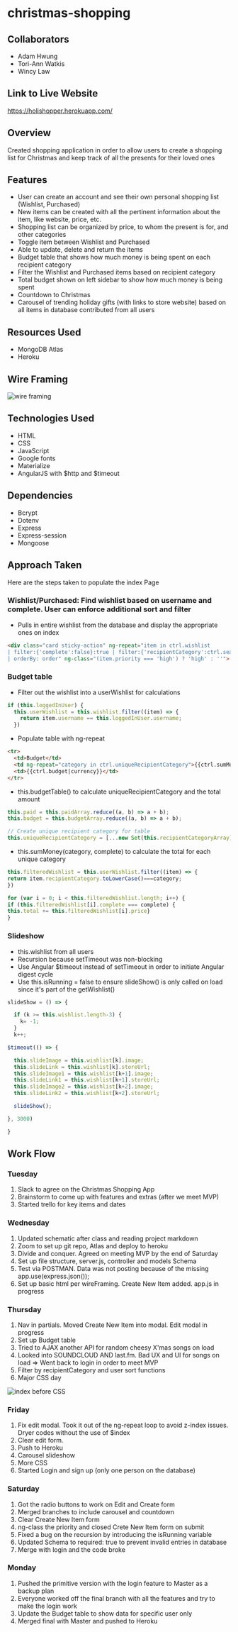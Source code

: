 # christmas-shopping

## Collaborators

- Adam Hwung
- Tori-Ann Watkis
- Wincy Law

## Link to Live Website

https://holishopper.herokuapp.com/

## Overview

Created shopping application in order to allow users to create a shopping list for Christmas and keep track of all the presents for their loved ones

## Features

- User can create an account and see their own personal shopping list (Wishlist, Purchased)
- New items can be created with all the pertinent information about the item, like website, price, etc.
- Shopping list can be organized by price, to whom the present is for, and other categories
- Toggle item between Wishlist and Purchased
- Able to update, delete and return the items
- Budget table that shows how much money is being spent on each recipient category
- Filter the Wishlist and Purchased items based on recipient category
- Total budget shown on left sidebar to show how much money is being spent
- Countdown to Christmas
- Carousel of trending holiday gifts (with links to store website) based on all items in database contributed from all users

## Resources Used

- MongoDB Atlas
- Heroku

## Wire Framing
![wire framing](public/img/wireFraming.jpg)

## Technologies Used

- HTML
- CSS
- JavaScript
- Google fonts
- Materialize
- AngularJS with $http and $timeout

## Dependencies

- Bcrypt
- Dotenv
- Express
- Express-session
- Mongoose

## Approach Taken
Here are the steps taken to populate the index Page

### Wishlist/Purchased: Find wishlist based on username and complete.  User can enforce additional sort and filter
- Pulls in entire wishlist from the database and display the appropriate ones on index
```html
<div class="card sticky-action" ng-repeat="item in ctrl.wishlist
| filter:{'complete':false}:true | filter:{'recipientCategory':ctrl.searchBox}:true | filter:{'username':ctrl.loggedInUser.username}:true
| orderBy: order" ng-class="(item.priority === 'high') ? 'high' : ''">
```

### Budget table
- Filter out the wishlist into a userWishlist for calculations
```js
if (this.loggedInUser) {
  this.userWishlist = this.wishlist.filter((item) => {
    return item.username == this.loggedInUser.username;
  })
```

- Populate table with ng-repeat
```html
<tr>
  <td>Budget</td>
  <td ng-repeat="category in ctrl.uniqueRecipientCategory">{{ctrl.sumMoney(category, false)}} ({{ctrl.sumMoney(category, false)/ctrl.budget*100|number: 0}}%)</td>
  <td>{{ctrl.budget|currency}}</td>
</tr>
```

- this.budgetTable() to calculate uniqueRecipientCategory and the total amount
```js
this.paid = this.paidArray.reduce((a, b) => a + b);
this.budget = this.budgetArray.reduce((a, b) => a + b);

// Create unique recipient category for table
this.uniqueRecipientCategory = [...new Set(this.recipientCategoryArray)].sort();
```

- this.sumMoney(category, complete) to calculate the total for each unique category
```js
this.filteredWishlist = this.userWishlist.filter((item) => {
return item.recipientCategory.toLowerCase()===category;
})

for (var i = 0; i < this.filteredWishlist.length; i++) {
if (this.filteredWishlist[i].complete === complete) {
this.total += this.filteredWishlist[i].price}
}
```

### Slideshow
- this.wishlist from all users
- Recursion because setTimeout was non-blocking
- Use Angular $timeout instead of setTimeout in order to initiate Angular digest cycle
- Use this.isRunning = false to ensure slideShow() is only called on load since it's part of the getWishlist()
```js
slideShow = () => {

  if (k >= this.wishlist.length-3) {
    k= -1;
  }
  k++;

$timeout(() => {

  this.slideImage = this.wishlist[k].image;
  this.slideLink = this.wishlist[k].storeUrl;
  this.slideImage1 = this.wishlist[k+1].image;
  this.slideLink1 = this.wishlist[k+1].storeUrl;
  this.slideImage2 = this.wishlist[k+2].image;
  this.slideLink2 = this.wishlist[k+2].storeUrl;

  slideShow();

}, 3000)

}
```

## Work Flow
### Tuesday
1. Slack to agree on the Christmas Shopping App
2. Brainstorm to come up with features and extras (after we meet MVP)
3. Started trello for key items and dates

### Wednesday
1. Updated schematic after class and reading project markdown
2. Zoom to set up git repo, Atlas and deploy to heroku
3. Divide and conquer.  Agreed on meeting MVP by the end of Saturday
4. Set up file structure, server.js, controller and models Schema
5. Test via POSTMAN.  Data was not posting because of the missing app.use(express.json());
6. Set up basic html per wireFraming.  Create New Item added.  app.js in progress

### Thursday
1. Nav in partials. Moved Create New Item into modal.  Edit modal in progress
2. Set up Budget table
3. Tried to AJAX another API for random cheesy X'mas songs on load
4. Looked into SOUNDCLOUD AND last.fm.  Bad UX and UI for songs on load => Went back to login in order to meet MVP
5. Filter by recipientCategory and user sort functions
6. Major CSS day

![index before CSS](public/img/index.png)

### Friday
1. Fix edit modal.  Took it out of the ng-repeat loop to avoid z-index issues.  Dryer codes without the use of $index
2. Clear edit form.
3. Push to Heroku
4. Carousel slideshow
5. More CSS
6. Started Login and sign up (only one person on the database)

### Saturday
1. Got the radio buttons to work on Edit and Create form
2. Merged branches to include carousel and countdown
3. Clear Create New Item form
4. ng-class the priority and closed Crete New Item form on submit
5. Fixed a bug on the recursion by introducing the isRunning variable
6. Updated Schema to required: true to prevent invalid entries in database
4. Merge with login and the code broke

### Monday
1. Pushed the primitive version with the login feature to Master as a backup plan
2. Everyone worked off the final branch with all the features and try to make the login work
3. Update the Budget table to show data for specific user only
4. Merged final with Master and pushed to Heroku
